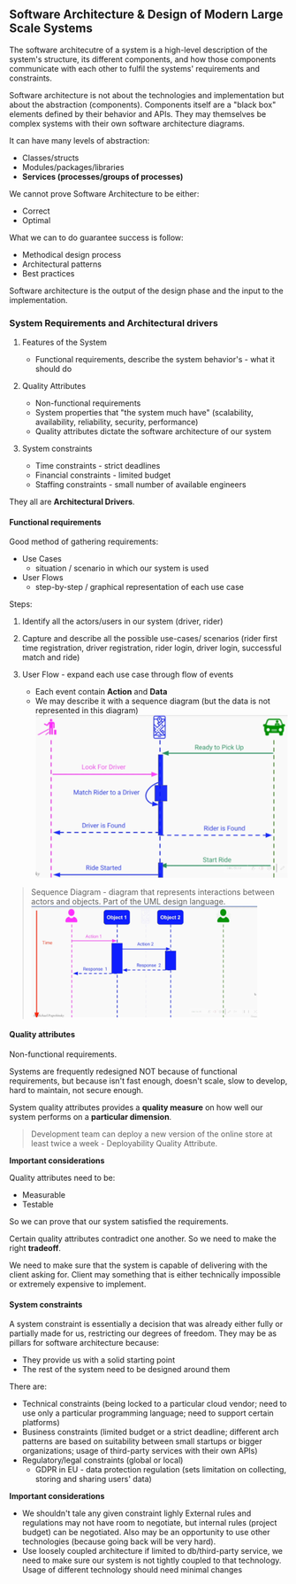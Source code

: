 ## Software Architecture & Design of Modern Large Scale Systems

The software architecutre of a system is a high-level description of the system's structure, its different components, and how those components communicate with each other to fulfil the systems' requirements and constraints.

Software architecture is not about the technologies and implementation but about the abstraction (components). Components itself are a "black box" elements defined by their behavior and APIs. They may themselves be complex systems with their own software architecture diagrams.

It can have many levels of abstraction:

- Classes/structs
- Modules/packages/libraries
- **Services (processes/groups of processes)**

We cannot prove Software Architecture to be either:

- Correct
- Optimal

What we can to do guarantee success is follow:

- Methodical design process
- Architectural patterns
- Best practices

Software architecture is the output of the design phase and the input to the implementation. 



### System Requirements and Architectural drivers

1. Features of the System
   - Functional requirements, describe the system behavior's - what it should do 

2. Quality Attributes
   - Non-functional requirements
   - System properties that "the system much have" (scalability, availability, reliability, security, performance)
   - Quality attributes dictate the software architecture of our system
3. System constraints
   - Time constraints - strict deadlines
   - Financial constraints - limited budget
   - Staffing constraints - small number of available engineers

They all are **Architectural Drivers**.

#### Functional requirements

Good method of gathering requirements:

- Use Cases
  - situation / scenario in which our system is used
- User Flows
  - step-by-step / graphical representation of each use case

Steps:

1. Identify all the actors/users in our system (driver, rider)

2. Capture and describe all the possible use-cases/ scenarios (rider first time registration, driver registration, rider login, driver login, successful match and ride)

3. User Flow - expand each use case through flow of events

   - Each event contain **Action** and **Data**
   - We may describe it with a sequence diagram (but the data is not represented in this diagram)
     <img src="./../../src/img/image-20230303160310797.png" alt="image-20230303160310797" style="zoom:45%;" />

   

> Sequence Diagram - diagram that represents interactions between actors and objects. Part of the UML design language. 
> <img src="./../../src/img/image-20230303160058420.png" alt="image-20230303160058420" style="zoom:40%;" />

#### Quality attributes

Non-functional requirements.

Systems are frequently redesigned NOT because of functional requirements, but because isn't fast enough, doesn't scale, slow to develop, hard to maintain, not secure enough.

System quality attributes provides a **quality measure** on how well our system performs on a **particular dimension**.

> Development team can deploy a new version of the online store at least twice a week - Deployability Quality Attribute.

**Important considerations**

Quality attributes need to be:

- Measurable
- Testable

So we can prove that our system satisfied the requirements.

Certain quality attributes contradict one another. So we need to make the right **tradeoff**.

We need to make sure that the system is capable of delivering with the client asking for. Client may something that is either technically impossible or extremely expensive to implement.

#### **System constraints**

A system constraint is essentially a decision that was already either fully or partially made for us, restricting our degrees of freedom. They may be as pillars for software architecture because:

- They provide us with a solid starting point
- The rest of the system need to be designed around them

There are:

- Technical constraints (being locked to a particular cloud vendor; need to use only a particular programming language; need to support certain platforms)
- Business constraints (limited budget or a strict deadline; different arch patterns are based on suitability between small startups or bigger organizations; usage of third-party services with their own APIs)
- Regulatory/legal constraints (global or local)
  - GDPR in EU - data protection regulation (sets limitation on collecting, storing and sharing users' data)

**Important considerations**

- We shouldn't tale any given constraint lighly
  External rules and regulations may not have room to negotiate, but internal rules (project budget) can be negotiated. Also may be an opportunity to use other technologies (because going back will be very hard).
- Use loosely coupled architecture
  if limited to db/third-party service, we need to make sure our system is not tightly coupled to that technology. Usage of different technology should need minimal changes